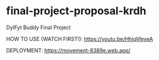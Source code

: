 # final-project-proposal-krdh
DylFyt Buddy Final Project

HOW TO USE (WATCH FIRST!): https://youtu.be/HhiqIjfeyeA

DEPLOYMENT: https://movement-8389e.web.app/

